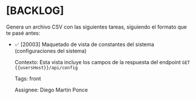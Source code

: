 # [BACKLOG]

Genera un archivo CSV con las siguientes tareas, siguiendo el formato que te pasé antes:

- ✅ [20003] Maquetado de vista de constantes del sistema (configuraciones del sistema)

  Contexto: Esta vista incluye los campos de la respuesta del endpoint `GET {{usersHost}}/api/config`

  Tags: front

  Assignee: Diego Martin Ponce

